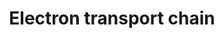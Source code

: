 ---
annotations:
- type: Pathway Ontology
  value: electron transport chain pathway
authors:
- MaintBot
- AlexanderPico
- FerryJagers
- Egonw
- Mkutmon
- Eweitz
description: 'An electron transport chain(ETC) couples a chemical reaction between
  an electron donor (such as NADH) and an electron acceptor (such as O2) to the transfer
  of H+ ions across a membrane, through a set of mediating biochemical reactions.
  These H+ ions are used to produce adenosine triphosphate (ATP), the main energy
  intermediate in living organisms, as they move back across the membrane.  In mitochondria,
  it is the conversion of oxygen to water, NADH to NAD+ and succinate to fumarate
  that drives the transfer of H+ ions. Source: Wikipedia ([[wikipedia:Electron_transport_chain]])'
last-edited: 2021-05-21
organisms:
- Bos taurus
redirect_from:
- /index.php/Pathway:WP1002
- /instance/WP1002
schema-jsonld:
- '@context': https://schema.org/
  '@id': https://wikipathways.github.io/pathways/WP1002.html
  '@type': Dataset
  creator:
    '@type': Organization
    name: WikiPathways
  description: 'An electron transport chain(ETC) couples a chemical reaction between
    an electron donor (such as NADH) and an electron acceptor (such as O2) to the
    transfer of H+ ions across a membrane, through a set of mediating biochemical
    reactions. These H+ ions are used to produce adenosine triphosphate (ATP), the
    main energy intermediate in living organisms, as they move back across the membrane.  In
    mitochondria, it is the conversion of oxygen to water, NADH to NAD+ and succinate
    to fumarate that drives the transfer of H+ ions. Source: Wikipedia ([[wikipedia:Electron_transport_chain]])'
  keywords:
  - O2
  - NDUFV2
  - COX6B1
  - NDUFA1
  - H+
  - ATP5F1
  - COX6A2
  - ATP5C1
  - ATP5G1
  - SLC25A6
  - ATP5G2
  - ATP5G3
  - COX7C
  - NDUFC1
  - SCO1
  - NDUFA4
  - SLC25A5
  - UQCRQ
  - ATPIF1
  - NDUFS5
  - NDUFB7
  - ATP6
  - ATP5O
  - ATP5D
  - COX11
  - COX1
  - NDUFS3
  - ATP5E
  - NDUFB5
  - SLC25A27
  - NDUFA12
  - UQCRC1
  - UQCRFS1
  - ATP5J2
  - COX5B
  - SDHB
  - NDUFA7
  - COX17
  - NDUFV1
  - UQCR10
  - Succinate
  - ATP8
  - COX6C
  - NDUFB10
  - cytb
  - SDHA
  - SDHC
  - NDUFB2
  - NDUFAB1
  - e-
  - NDUFA8
  - MT-ND4L
  - ATP5H
  - NAD+
  - COX7A2L
  - ND2
  - TCA Cycle
  - COX6A1
  - NDUFS1
  - UCP2
  - NDUFB4
  - COX7B
  - ATP5B
  - UQCRB
  - ATP5J
  - Ubiquinone
  - ATP5L
  - COX8A
  - SDHD
  - COX7A1
  - COX4I1
  - UCP1
  - ND4
  - UQCRC2
  - NDUFB6
  - NDUFC2
  - NDUFB8
  - NDUFA9
  - COX3
  - NDUFS4
  - ATP5A1
  - UQCRH
  - H2O
  - NDUFS8
  - FADH2
  - MT-ND3
  - COX7A2
  - COX15
  - Cytochrome C
  - UQCR11
  - ATP5I
  - NDUFA3
  - NDUFA6
  - SURF1
  - NDUFS2
  - SLC25A4
  - ATP5S
  - FAD
  - COX7A3
  - NDUFA2
  - ND6
  - NDUFB9
  - NDUFB1
  - ND5
  - UCP3
  - NDUFS6
  - MT-CO2
  - ND1
  - NADH
  - NDUFS7
  - NDUFA10
  - NDUFV3
  - SLC25A14
  - COX5A
  - NDUFA5
  - ATP
  - NDUFB3
  license: CC0
  name: Electron transport chain
seo: CreativeWork
title: Electron transport chain
wpid: WP1002
---